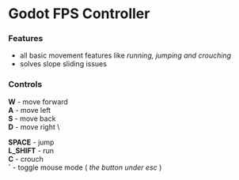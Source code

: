 # Godot FPS Controller

### Features

- all basic movement features like *running, jumping and crouching*
- solves slope sliding issues

### Controls

**W** - move forward \
**A** - move left \
**S** - move back \
**D** - move right \

**SPACE** - jump \
**L_SHIFT** - run \
**C** - crouch \
**`** - toggle mouse mode ( *the button under esc* )
